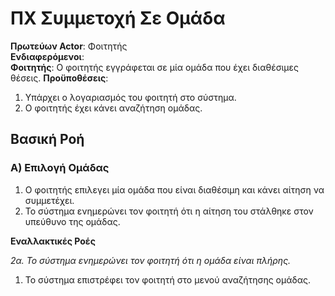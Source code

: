 # **ΠΧ Συμμετοχή Σε Ομάδα**

**Πρωτεύων Actor**: Φοιτητής   
**Ενδιαφερόμενοι**:    
**Φοιτητής**: Ο φοιτητής εγγράφεται σε μία ομάδα που έχει διαθέσιμες θέσεις.
**Προϋποθέσεις**:  
1. Υπάρχει ο λογαριασμός του φοιτητή στο σύστημα.
2. Ο φοιτητής έχει κάνει αναζήτηση ομάδας.

## Βασική Ροή

### Α) Επιλογή Ομάδας
1. Ο φοιτητής επιλεγει μία ομάδα που είναι διαθέσιμη και κάνει αίτηση να συμμετέχει.
2. Το σύστημα ενημερώνει τον φοιτητή ότι η αίτηση του στάλθηκε στον υπεύθυνο της ομάδας.

**Εναλλακτικές Ροές**

*2α. Το σύστημα ενημερώνει τον φοιτητή ότι η ομάδα είναι πλήρης.*
1. Το σύστημα επιστρέφει τον φοιτητή στο μενού αναζήτησης ομάδας.